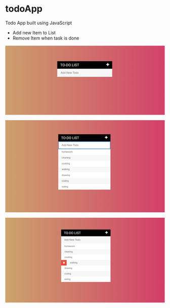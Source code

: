# todoApp

Todo App built using JavaScript

- Add new Item to List
- Remove Item when task is done

<p float="left">
<img src="assets/screenshots/img1.png" width: "100" height: "80">
</p>
<p float="left">
<img src="assets/screenshots/img2.png" width: "100" height: "70">
<p>
<img src="assets/screenshots/img3.png" width: "100" height: "70">
